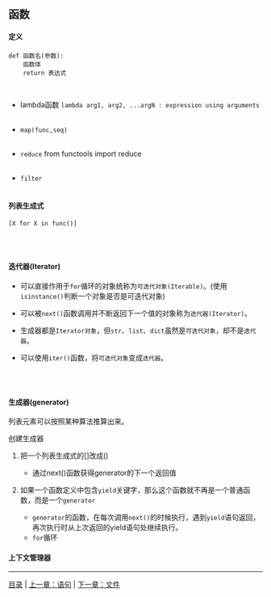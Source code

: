 ## 函数

#### 定义

```
def 函数名(参数):
    函数体
    return 表达式
```

<br>

* lambda函数 `lambda arg1, arg2, ...argN : expression using arguments`
<br><br>

* `map(func,seq)`
<br><br>

* `reduce` from functools import reduce
<br><br>

* `filter`
<br><br>

#### 列表生成式

 `[X for X in func()]` 
 
 <br><br>
 

#### 迭代器(Iterator)

* 可以直接作用于`for`循环的对象统称为`可迭代对象(Iterable)`。(使用`isinstance()`判断一个对象是否是可迭代对象)

* 可以被`next()`函数调用并不断返回下一个值的对象称为`迭代器(Iterator)`。

* 生成器都是`Iterator对象`，但`str`、`list`、`dict`虽然是`可迭代对象`，却不是`迭代器`。

* 可以使用`iter()`函数，将`可迭代对象`变成`迭代器`。

<br><br>


#### 生成器(generator)

列表元素可以按照某种算法推算出来。

创建生成器

1. 把一个列表生成式的[]改成()

    * 通过next()函数获得generator的下一个返回值
    
2. 如果一个函数定义中包含`yield`关键字，那么这个函数就不再是一个普通函数，而是一个`generator`

    * `generator`的函数，在每次调用`next()`的时候执行，遇到`yield`语句返回，再次执行时从上次返回的yield语句处继续执行。
    * `for`循环


#### 上下文管理器


-----

[目录](https://github.com/ykqmain/Learning-Python-with-Git) | [上一章：语句](https://github.com/ykqmain/Learning-Python-with-Git/blob/master/text/2.md) | [下一章：文件](https://github.com/ykqmain/Learning-Python-with-Git/blob/master/text/4.md)
